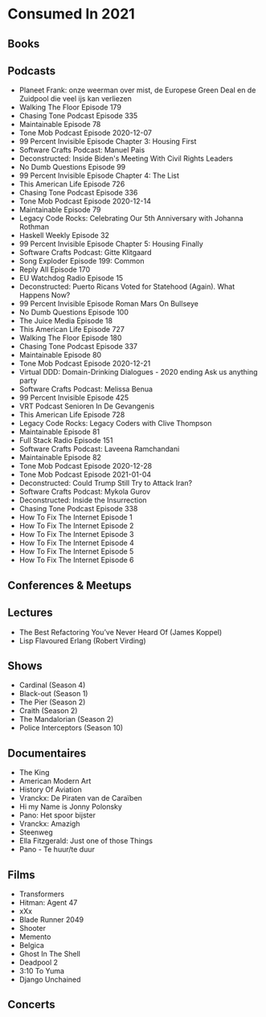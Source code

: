 # Consumed In 2021


## Books



## Podcasts

- Planeet Frank: onze weerman over mist, de Europese Green Deal en de Zuidpool die veel ijs kan verliezen
- Walking The Floor Episode 179
- Chasing Tone Podcast Episode 335
- Maintainable Episode 78
- Tone Mob Podcast Episode 2020-12-07
- 99 Percent Invisible Episode Chapter 3: Housing First
- Software Crafts Podcast: Manuel Pais
- Deconstructed: Inside Biden's Meeting With Civil Rights Leaders
- No Dumb Questions Episode 99
- 99 Percent Invisible Episode Chapter 4: The List
- This American Life Episode 726
- Chasing Tone Podcast Episode 336
- Tone Mob Podcast Episode 2020-12-14
- Maintainable Episode 79
- Legacy Code Rocks: Celebrating Our 5th Anniversary with Johanna Rothman
- Haskell Weekly Episode 32
- 99 Percent Invisible Episode Chapter 5: Housing Finally
- Software Crafts Podcast: Gitte Klitgaard
- Song Exploder Episode 199: Common
- Reply All Episode 170
- EU Watchdog Radio Episode 15
- Deconstructed: Puerto Ricans Voted for Statehood (Again). What Happens Now?
- 99 Percent Invisible Episode Roman Mars On Bullseye
- No Dumb Questions Episode 100
- The Juice Media Episode 18
- This American Life Episode 727
- Walking The Floor Episode 180
- Chasing Tone Podcast Episode 337
- Maintainable Episode 80
- Tone Mob Podcast Episode 2020-12-21
- Virtual DDD: Domain-Drinking Dialogues - 2020 ending Ask us anything party
- Software Crafts Podcast: Melissa Benua
- 99 Percent Invisible Episode 425
- VRT Podcast Senioren In De Gevangenis
- This American Life Episode 728
- Legacy Code Rocks: Legacy Coders with Clive Thompson
- Maintainable Episode 81
- Full Stack Radio Episode 151
- Software Crafts Podcast: Laveena Ramchandani
- Maintainable Episode 82
- Tone Mob Podcast Episode 2020-12-28
- Tone Mob Podcast Episode 2021-01-04
- Deconstructed: Could Trump Still Try to Attack Iran?
- Software Crafts Podcast: Mykola Gurov
- Deconstructed: Inside the Insurrection
- Chasing Tone Podcast Episode 338
- How To Fix The Internet Episode 1
- How To Fix The Internet Episode 2
- How To Fix The Internet Episode 3
- How To Fix The Internet Episode 4
- How To Fix The Internet Episode 5
- How To Fix The Internet Episode 6


## Conferences & Meetups



## Lectures

- The Best Refactoring You’ve Never Heard Of (James Koppel)
- Lisp Flavoured Erlang (Robert Virding)


## Shows

- Cardinal (Season 4)
- Black-out (Season 1)
- The Pier (Season 2)
- Craith (Season 2)
- The Mandalorian (Season 2)
- Police Interceptors (Season 10)


## Documentaires

- The King
- American Modern Art
- History Of Aviation
- Vranckx: De Piraten van de Caraïben
- Hi my Name is Jonny Polonsky
- Pano: Het spoor bijster
- Vranckx: Amazigh
- Steenweg
- Ella Fitzgerald: Just one of those Things
- Pano - Te huur/te duur


## Films

- Transformers
- Hitman: Agent 47
- xXx
- Blade Runner 2049
- Shooter
- Memento
- Belgica
- Ghost In The Shell
- Deadpool 2
- 3:10 To Yuma
- Django Unchained


## Concerts


